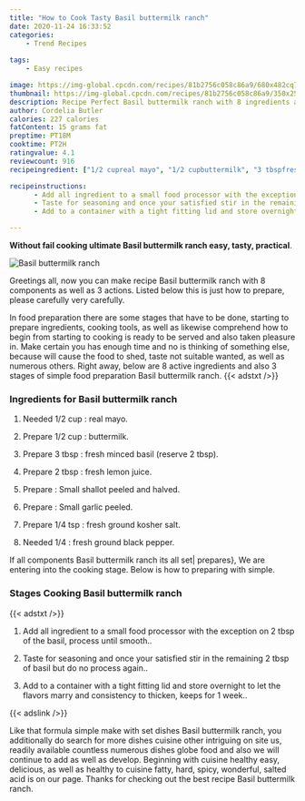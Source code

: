 ```yaml
---
title: "How to Cook Tasty Basil buttermilk ranch"
date: 2020-11-24 16:33:52
categories:
    - Trend Recipes
    
tags:
    - Easy recipes

image: https://img-global.cpcdn.com/recipes/81b2756c058c86a9/680x482cq70/basil-buttermilk-ranch-recipe-main-photo.jpg
thumbnail: https://img-global.cpcdn.com/recipes/81b2756c058c86a9/350x250cq70/basil-buttermilk-ranch-recipe-main-photo.jpg
description: Recipe Perfect Basil buttermilk ranch with 8 ingredients and 3 stages of easy cooking.
author: Cordelia Butler
calories: 227 calories
fatContent: 15 grams fat
preptime: PT18M
cooktime: PT2H
ratingvalue: 4.1
reviewcount: 916
recipeingredient: ["1/2 cupreal mayo", "1/2 cupbuttermilk", "3 tbspfresh minced basil reserve 2 tbsp", "2 tbspfresh lemon juice", "Small shallot peeled and halved", "Small garlic peeled", "1/4 tspfresh ground kosher salt", "1/4fresh ground black pepper"]

recipeinstructions: 
      - Add all ingredient to a small food processor with the exception on 2 tbsp of the basil process until smooth 
      - Taste for seasoning and once your satisfied stir in the remaining 2 tbsp of basil but do no process again 
      - Add to a container with a tight fitting lid and store overnight to let the flavors marry and consistency to thicken keeps for 1 week

---
```




**Without fail cooking ultimate Basil buttermilk ranch easy, tasty, practical**. 


![Basil buttermilk ranch](https://img-global.cpcdn.com/recipes/81b2756c058c86a9/680x482cq70/basil-buttermilk-ranch-recipe-main-photo.jpg "Basil buttermilk ranch")




Greetings all, now you can make recipe Basil buttermilk ranch with 8 components as well as 3 actions. Listed below this is just how to prepare, please carefully very carefully.

In food preparation there are some stages that have to be done, starting to prepare ingredients, cooking tools, as well as likewise comprehend how to begin from starting to cooking is ready to be served and also taken pleasure in. Make certain you has enough time and no is thinking of something else, because will cause the food to shed, taste not suitable wanted, as well as numerous others. Right away, below are 8 active ingredients and also 3 stages of simple food preparation Basil buttermilk ranch.
{{< adstxt />}}

### Ingredients for Basil buttermilk ranch


1. Needed 1/2 cup : real mayo.

1. Prepare 1/2 cup : buttermilk.

1. Prepare 3 tbsp : fresh minced basil (reserve 2 tbsp).

1. Prepare 2 tbsp : fresh lemon juice.

1. Prepare  : Small shallot peeled and halved.

1. Prepare  : Small garlic peeled.

1. Prepare 1/4 tsp : fresh ground kosher salt.

1. Needed 1/4 : fresh ground black pepper.



If all components Basil buttermilk ranch its all set| prepares}, We are entering into the cooking stage. Below is how to preparing with simple.

### Stages Cooking Basil buttermilk ranch

{{< adstxt />}}


1. Add all ingredient to a small food processor with the exception on 2 tbsp of the basil, process until smooth..



1. Taste for seasoning and once your satisfied stir in the remaining 2 tbsp of basil but do no process again..



1. Add to a container with a tight fitting lid and store overnight to let the flavors marry and consistency to thicken, keeps for 1 week..





{{< adslink />}}

Like that formula simple make with set dishes Basil buttermilk ranch, you additionally do search for more dishes cuisine other intriguing on site us, readily available countless numerous dishes globe food and also we will continue to add as well as develop. Beginning with cuisine healthy easy, delicious, as well as healthy to cuisine fatty, hard, spicy, wonderful, salted acid is on our page. Thanks for checking out the best recipe Basil buttermilk ranch.
